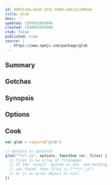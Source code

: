 ```yaml
---
id: 8803fa4a-be55-473c-b808-e5bc3c149ba4
title: Glob
desc: ''
updated: 1599502983096
created: 1599502983096
stub: false
published: true
source: |
  - https://www.npmjs.com/package/glob
---
```


## Summary

## Gotchas

## Synopsis

## Options

## Cook

```js
var glob = require("glob")
 
// options is optional
glob("**/*.js", options, function (er, files) {
  // files is an array of filenames.
  // If the `nonull` option is set, and nothing
  // was found, then files is ["**/*.js"]
  // er is an error object or null.
})
```
